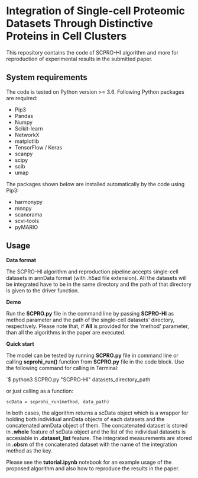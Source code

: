# Integration of Single-cell Proteomic Datasets Through Distinctive Proteins in Cell Clusters
This repository contains the code of SCPRO-HI algorithm and more for reproduction of experimental results in the submitted paper.

## System requirements

 The code is tested on Python version >= 3.6. Following Python packages are required:
- Pip3
- Pandas
- Numpy
- Scikit-learn
- NetworkX
- matplotlib
- TensorFlow / Keras
- scanpy 
- scipy
- scib
- umap


The packages shown below are installed automatically by the code using Pip3:
- harmonypy
- mnnpy
- scanorama
- scvi-tools
- pyMARIO

## Usage

**Data format**

The SCPRO-HI algorithm and reproduction pipeline accepts single-cell datasets in annData format (with .h5ad file extension). All the datasets will be integrated have to be in the same directory and the path of that directory is given to the driver function.

**Demo**

Run the **SCPRO.py** file in the command line by passing **SCPRO-HI** as method parameter and the path of the single-cell datasets' directory, respectively. Please note that, if **All** is provided for the 'method' parameter, than all the algorithms in the paper are executed.

**Quick start**

The model can be tested by running **SCPRO.py** file in command line or calling **scprohi_run()** function from **SCPRO.py** file in the code block. Use the following command for calling in Terminal:

`$ python3 SCPRO.py "SCPRO-HI" datasets_directory_path

or just calling as a function:

`scData = scprohi_run(method, data_path)`

In both cases, the algorithm returns a scData object which is a wrapper for holding both individual annData objects of each datasets and the concatenated annData object of them.
The concatenated dataset is stored in **.whole** feature of scData object and the list of the individual datasets is accesiable in **.dataset_list** feature.
The integrated measurements are stored in **.obsm** of the concatenated dataset with the name of the integration method as the key.

Please see the **tutorial.ipynb** notebook for an example usage of the proposed algorithm and also how to reproduce the results in the paper.


